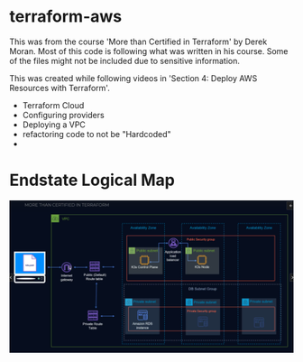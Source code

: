 # terraform-aws
This was from the course 'More than Certified in Terraform' by Derek Moran.  Most of this code is following what was written in his course. Some of the files might not be included due to sensitive information.

This was created while following videos in 'Section 4: Deploy AWS Resources with Terraform'.

- Terraform Cloud
- Configuring providers
- Deploying a VPC
- refactoring code to not be "Hardcoded"
- 

# Endstate Logical Map
![end_state logical map](images/MTC_logical_map.png)
